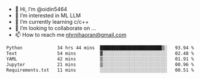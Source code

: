 - 👋 Hi, I’m @oidin5464
- 👀 I’m interested in ML LLM
- 🌱 I’m currently learning c/c++
- 💞️ I’m looking to collaborate on ...
- 📫 How to reach me nhrnihaoran@gmail.com

<!--START_SECTION:waka-->

```txt
Python             34 hrs 44 mins  ███████████████████████▒░   93.94 %
Text               54 mins         ▓░░░░░░░░░░░░░░░░░░░░░░░░   02.48 %
YAML               42 mins         ▒░░░░░░░░░░░░░░░░░░░░░░░░   01.91 %
Jupyter            21 mins         ▒░░░░░░░░░░░░░░░░░░░░░░░░   00.96 %
Requirements.txt   11 mins         ░░░░░░░░░░░░░░░░░░░░░░░░░   00.51 %
```

<!--END_SECTION:waka-->

<!---
oidin5464/oidin5464 is a ✨ special ✨ repository because its `README.md` (this file) appears on your GitHub profile.
You can click the Preview link to take a look at your changes.
--->
